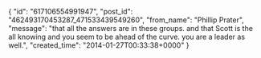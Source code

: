  {
   "id": "617106554991947",
   "post_id": "462493170453287_471533439549260",
   "from_name": "Phillip Prater",
   "message": "that all the answers are in these groups. and that Scott is the all knowing and you seem to be ahead of the curve. you are a leader as well.",
   "created_time": "2014-01-27T00:33:38+0000"
 }
